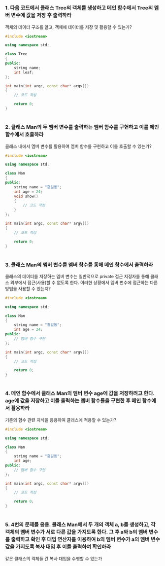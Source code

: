 #

### 1. 다음 코드에서 클래스 Tree의 객체를 생성하고 메인 함수에서 Tree의 멤버 변수에 값을 저장 후 출력하라
객체의 데이터 구조를 알고, 객체에 데이터를 저장 및 활용할 수 있는가?

```c++
#include <iostream>

using namespace std;

class Tree
{
public:
	string name;
	int leaf;
};

int main(int argc, const char* argv[])
{
	// 코드 작성 

	return 0;
}
```
#


### 2. 클래스 Man의 두 멤버 변수를 출력하는 멤버 함수를 구현하고 이를 메인 함수에서 호출하라
클래스 내에서 멤버 변수를 활용하여 멤버 함수를 구현하고 이를 호출할 수 있는가?

```c++
#include <iostream>

using namespace std;

class Man
{
public:
	string name = "홍길동";
	int age = 24;
	void show()
	{
		// 코드 작성
	}
};

int main(int argc, const char* argv[])
{
	// 코드 작성

	return 0;
}
```



#

### 3. 클래스 Man의 멤버 변수를 멤버 함수를 통해 메인 함수에서 출력하라
클래스의 데이터를 저장하는 멤버 변수는 일반적으로 private 접근 지정자를 통해 클래스 외부에서 접근(사용)할 수 없도록 한다. 이러한 상황에서
멤버 변수에 접근하는 다른 방법을 사용할 수 있는지?

```c++
#include <iostream>

using namespace std;

class Man
{
	string name = "홍길동";
	int age = 24;
public:
	// 멤버 함수 구현
};

int main(int argc, const char* argv[])
{
	// 코드 작성

	return 0;
}
```

#

### 4. 메인 함수에서 클래스 Man의 멤버 변수 age에 값을 저장하려고 한다. age에 값을 저장하고 이를 출력하는 멤버 함수들을 구현한 후 메인 함수에서 활용하라
기존의 함수 관련 지식을 응용하여 클래스에 적용할 수 있는가?

```c++
#include <iostream>

using namespace std;

class Man
{
	string name = "홍길동";
	int age;
public:
	// 멤버 함수 구현
};

int main(int argc, const char* argv[])
{
	// 코드 작성

	return 0;
}
```

#

### 5. 4번의 문제를 응용. 클래스 Man에서 두 개의 객체 a, b를 생성하고, 각 객체의 멤버 변수가 서로 다른 값을 가지도록 한다. 그 후 a와 b의 멤버 변수를 출력하고 확인 후 대입 연산자를 이용하여 b의 멤버 변수가 a의 멤버 변수 값을 가지도록 복사 대입 후 이를 출력하여 확인하라

같은 클래스의 객체들 간 복사 대입을 수행할 수 있는가
